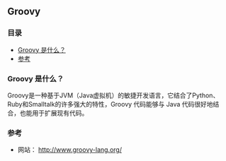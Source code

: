 ## Groovy

### 目录
* [Groovy 是什么？](#Groovy-是什么？)
* [参考](#参考)

### Groovy 是什么？
Groovy是一种基于JVM（Java虚拟机）的敏捷开发语言，它结合了Python、Ruby和Smalltalk的许多强大的特性，Groovy 代码能够与 Java 代码很好地结合，也能用于扩展现有代码。

### 参考
* 网站： http://www.groovy-lang.org/